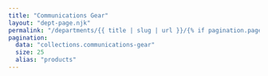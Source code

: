 ```yaml
---
title: "Communications Gear"
layout: "dept-page.njk"
permalink: "/departments/{{ title | slug | url }}/{% if pagination.pageNumber > 0 %}{{pagination.pageNumber | plus: 1 }}/{% endif %}"
pagination:
  data: "collections.communications-gear"
  size: 25
  alias: "products"
---
```



